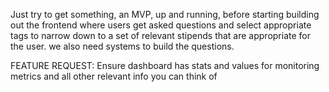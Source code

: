Just try to get something, an MVP, up and running, before starting building out the frontend where users get asked questions and select appropriate tags to narrow down to a set of relevant stipends that are appropriate for the user. we also need systems to build the questions.

FEATURE REQUEST: Ensure dashboard has stats and values for monitoring metrics and all other relevant info you can think of

